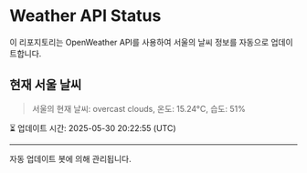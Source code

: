 
# Weather API Status

이 리포지토리는 OpenWeather API를 사용하여 서울의 날씨 정보를 자동으로 업데이트합니다.

## 현재 서울 날씨
> 서울의 현재 날씨: overcast clouds, 온도: 15.24°C, 습도: 51%

⏳ 업데이트 시간: 2025-05-30 20:22:55 (UTC)

---
자동 업데이트 봇에 의해 관리됩니다.
